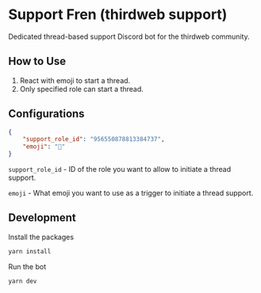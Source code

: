 # Support Fren (thirdweb support)

Dedicated thread-based support Discord bot for the thirdweb community.

## How to Use

1. React with emoji to start a thread.
2. Only specified role can start a thread.

## Configurations

```json
{
    "support_role_id": "956550878813384737",
    "emoji": "👀"
}
```

`support_role_id` - ID of the role you want to allow to initiate a thread support.

`emoji` - What emoji you want to use as a trigger to initiate a thread support.

## Development

Install the packages

```bash
yarn install
```

Run the bot

```bash
yarn dev
```
